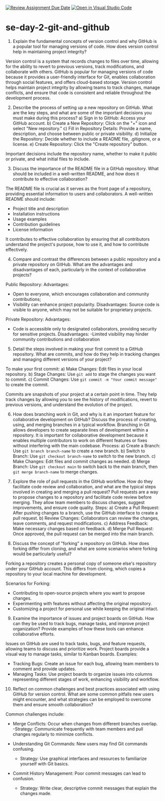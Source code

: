 [![Review Assignment Due Date](https://classroom.github.com/assets/deadline-readme-button-22041afd0340ce965d47ae6ef1cefeee28c7c493a6346c4f15d667ab976d596c.svg)](https://classroom.github.com/a/8wgCKhpZ)
[![Open in Visual Studio Code](https://classroom.github.com/assets/open-in-vscode-2e0aaae1b6195c2367325f4f02e2d04e9abb55f0b24a779b69b11b9e10269abc.svg)](https://classroom.github.com/online_ide?assignment_repo_id=18486496&assignment_repo_type=AssignmentRepo)
# se-day-2-git-and-github

1. Explain the fundamental concepts of version control and why GitHub is a popular tool for managing versions of code. How does version control help in maintaining project integrity?

Version control is a system that records changes to files over time, allowing for the ability to revert to previous versions, track modifications, and collaborate with others. GitHub is popular for managing versions of code because it provides a user-friendly interface for Git, enables collaboration through social features, and offers cloud-based storage. Version control helps maintain project integrity by allowing teams to track changes, manage conflicts, and ensure that code is consistent and reliable throughout the development process.

2. Describe the process of setting up a new repository on GitHub. What are the key steps, and what are some of the important decisions you must make during this process?
a) Sign in to GitHub: Access your GitHub account.
b) Create a New Repository: Click on the "+" icon and select "New repository."
c) Fill in Repository Details: Provide a name, description, and choose between public or private visibility.
d) Initialize the Repository: Decide whether to include a README file, .gitignore, or a license.
e) Create Repository: Click the "Create repository" button.

Important decisions include the repository name, whether to make it public or private, and what initial files to include.

3. Discuss the importance of the README file in a GitHub repository. What should be included in a well-written README, and how does it contribute to effective collaboration?

The README file is crucial as it serves as the front page of a repository, providing essential information to users and collaborators. A well-written README should include:
- Project title and description
- Installation instructions
- Usage examples
- Contribution guidelines
- License information

It contributes to effective collaboration by ensuring that all contributors understand the project's purpose, how to use it, and how to contribute effectively.

4. Compare and contrast the differences between a public repository and a private repository on GitHub. What are the advantages and disadvantages of each, particularly in the context of collaborative projects?

Public Repository:
Advantages:
- Open to everyone, which encourages collaboration and community contributions;
- Visibility can enhance project popularity.
  Disadvantages:
   Source code is visible to anyone, which may not be suitable for proprietary projects.

Private Repository:
 Advantages:
- Code is accessible only to designated collaborators, providing security for sensitive projects.
Disadvantages:
-Limited visibility may hinder community contributions and collaboration

5. Detail the steps involved in making your first commit to a GitHub repository. What are commits, and how do they help in tracking changes and managing different versions of your project?

To make your first commit:
a) Make Changes: Edit files in your local repository. 
b) Stage Changes: Use `git add` to stage the changes you want to commit.
c) Commit Changes: Use `git commit -m "Your commit message"` to create the commit.

Commits are snapshots of your project at a certain point in time. They help track changes by allowing you to see the history of modifications, revert to previous versions, and understand the evolution of the project.

6. How does branching work in Git, and why is it an important feature for collaborative development on GitHub? Discuss the process of creating, using, and merging branches in a typical workflow.
Branching in Git allows developers to create separate lines of development within a repository. It is important for collaborative development because it enables multiple contributors to work on different features or fixes without interfering with the main codebase.
Process:
a) Create a Branch: Use `git branch branch-name` to create a new branch.
b) Switch to Branch: Use `git checkout branch-name` to switch to the new branch.
c)  Make Changes: Edit files and commit changes as needed.
d) Merge Branch: Use `git checkout main` to switch back to the main branch, then `git merge branch-name` to merge changes.

7. Explore the role of pull requests in the GitHub workflow. How do they facilitate code review and collaboration, and what are the typical steps involved in creating and merging a pull request?
Pull requests are a way to propose changes to a repository and facilitate code review before merging. They allow team members to discuss changes, suggest improvements, and ensure code quality.
   Steps:
a) Create a Pull Request: After pushing changes to a branch, use the GitHub interface to create a pull request.
b) Review Changes: Collaborators can review the changes, leave comments, and request modifications.
c) Address Feedback: Make necessary changes based on feedback.
d) Merge Pull Request: Once approved, the pull request can be merged into the main branch.

8. Discuss the concept of "forking" a repository on GitHub. How does forking differ from cloning, and what are some scenarios where forking would be particularly useful?

Forking a repository creates a personal copy of someone else's repository under your GitHub account. This differs from cloning, which copies a repository to your local machine for development.

Scenarios for Forking:
- Contributing to open-source projects where you want to propose changes.
- Experimenting with features without affecting the original repository.
- Customizing a project for personal use while keeping the original intact.

9. Examine the importance of issues and project boards on GitHub. How can they be used to track bugs, manage tasks, and improve project organization? Provide examples of how these tools can enhance collaborative efforts.

Issues on GitHub are used to track tasks, bugs, and feature requests, allowing teams to discuss and prioritize work. Project boards provide a visual way to manage tasks, similar to Kanban boards.
Examples:
- Tracking Bugs: Create an issue for each bug, allowing team members to comment and provide updates.
- Managing Tasks: Use project boards to organize issues into columns representing different stages of work, enhancing visibility and workflow.

10. Reflect on common challenges and best practices associated with using GitHub for version control. What are some common pitfalls new users might encounter, and what strategies can be employed to overcome them and ensure smooth collaboration?

Common challenges include:
- Merge Conflicts: Occur when changes from different branches overlap. 
  -Strategy: Communicate frequently with team members and pull changes regularly to minimize conflicts.
  
- Understanding Git Commands: New users may find Git commands confusing.
  - Strategy: Use graphical interfaces and resources to familiarize yourself with Git basics.

- Commit History Management: Poor commit messages can lead to confusion.
  - Strategy: Write clear, descriptive commit messages that explain the changes made. 
